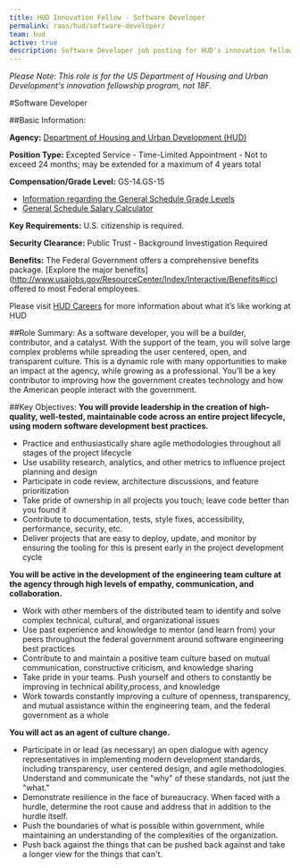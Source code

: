 ```yaml
---
title: HUD Innovation Fellow - Software Developer
permalink: raas/hud/software-developer/
team: hud
active: true
description: Software Developer job posting for HUD's innovation fellowship program.
---
```


*Please Note: This role is for the US Department of Housing and Urban Development's innovation fellowship program, not 18F.*

#Software Developer

##Basic Information:

**Agency:** [Department of Housing and Urban Development (HUD)](http://portal.hud.gov/hudportal/HUD)

**Position Type:** Excepted Service - Time-Limited Appointment - Not to exceed 24 months; may be extended for a maximum of 4 years total

**Compensation/Grade Level:** GS-14.GS-15
- [Information regarding the General Schedule Grade Levels](https://www.opm.gov/policy-data-oversight/pay-leave/pay-systems/general-schedule/0)
- [General Schedule Salary Calculator](https://www.opm.gov/policy-data-oversight/pay-leave/salaries-wages/2016/general-schedule-gs-salary-calculator/)

**Key Requirements:** U.S. citizenship is required.

**Security Clearance:** Public Trust - Background Investigation Required

**Benefits:** The Federal Government offers a comprehensive benefits package. [Explore the major benefits] (http://www.usajobs.gov/ResourceCenter/Index/Interactive/Benefits#icc) offered to most Federal employees. 

Please visit [HUD Careers](http://portal.hud.gov/hudportal/HUD?src=/program_offices/administration/careers) for more information about what it’s like working at HUD
 
##Role Summary:
As a software developer, you will be a builder, contributor, and a catalyst. With the support of the team, you will solve large complex problems while spreading the user centered, open, and transparent culture. This is a dynamic role with many opportunities to make an impact at the agency, while growing as a professional. You’ll be a key contributor to improving how the government creates technology and how the American people interact with the government.

##Key Objectives:
**You will provide leadership in the creation of high-quality, well-tested, maintainable code across an entire project lifecycle, using modern software development best practices.**
- Practice and enthusiastically share agile methodologies throughout all stages of the project lifecycle
- Use usability research, analytics, and other metrics to influence project planning and design
- Participate in code review, architecture discussions, and feature prioritization
- Take pride of ownership in all projects you touch; leave code better than you found it
- Contribute to documentation, tests, style fixes, accessibility, performance, security, etc.
- Deliver projects that are easy to deploy, update, and monitor by ensuring the tooling for this is present early in the project development cycle

**You will be active in the development of the engineering team culture at the agency  through high levels of empathy, communication, and collaboration.**
- Work with other members of the distributed team to identify and solve complex technical, cultural, and organizational issues
- Use past experience and knowledge to mentor (and learn from) your peers throughout the federal government around software engineering best practices
- Contribute to and maintain a positive team culture based on mutual communication, constructive criticism, and knowledge sharing
- Take pride in your teams. Push yourself and others to constantly be improving in technical ability,process, and knowledge
- Work towards constantly improving a culture of openness, transparency, and mutual assistance within the engineering team, and the federal government as a whole

**You will act as an agent of culture change.**
- Participate in or lead (as necessary) an open dialogue with agency representatives  in implementing modern development standards, including transparency, user centered design, and agile methodologies. Understand and communicate the "why" of these standards, not just the "what."
- Demonstrate resilience in the face of bureaucracy. When faced with a hurdle, determine the root cause and address that in addition to the hurdle itself.
- Push the boundaries of what is possible within government, while maintaining an understanding of the complexities of the organization.
- Push back against the things that can be pushed back against and take a longer view for the things that can't.
